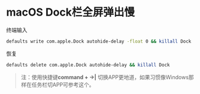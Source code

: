 # macOS Dock栏全屏弹出慢

终端输入

```bash
defaults write com.apple.Dock autohide-delay -float 0 && killall Dock
```

恢复

```bash
defaults delete com.apple.Dock autohide-delay && killall Dock       
```

> 注：使用快捷键**command + ->|** 切换APP更地道，如果习惯像Windows那样在任务栏切APP可参考这个。

